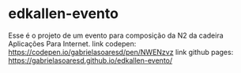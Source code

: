 # edkallen-evento
Esse é o projeto de um evento para composição da N2 da cadeira Aplicações Para Internet.
link codepen: https://codepen.io/gabrielasoaresd/pen/NWENzvz
link github pages: https://gabrielasoaresd.github.io/edkallen-evento/
